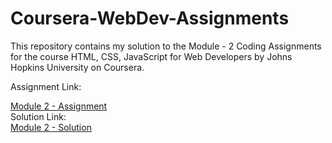# Coursera-WebDev-Assignments

This repository contains my solution to the Module - 2 Coding Assignments for the course HTML, CSS, JavaScript for Web Developers by Johns Hopkins University on Coursera.

Assignment Link:
<div>
<a href="https://docs.google.com/document/d/1a4T43GiJv7HzYVTR1wgrBngHIWnornw9opPYTNaKQyY/edit" target="_blank" title="Module 2"> Module 2 - Assignment</a>
</div>
Solution Link:
<div>
<a href="https://anndrezacamelo.github.io/Coursera-WebDev-Assignments/module2-solution/" target="_blank" title="Module 2"> Module 2 - Solution</a>
</div>
